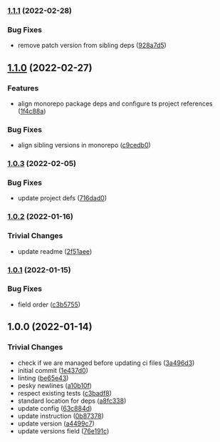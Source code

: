 ### [1.1.1](https://github.com/ipfs-shipyard/check-pl-js-project/compare/v1.1.0...v1.1.1) (2022-02-28)


### Bug Fixes

* remove patch version from sibling deps ([928a7d5](https://github.com/ipfs-shipyard/check-pl-js-project/commit/928a7d527f9bc418374418d5f7cfdbd635ec1415))

## [1.1.0](https://github.com/ipfs-shipyard/check-pl-js-project/compare/v1.0.3...v1.1.0) (2022-02-27)


### Features

* align monorepo package deps and configure ts project references ([1f4c88a](https://github.com/ipfs-shipyard/check-pl-js-project/commit/1f4c88a17b05971d7b756d66607fefc642c9abe3))


### Bug Fixes

* align sibling versions in monorepo ([c9cedb0](https://github.com/ipfs-shipyard/check-pl-js-project/commit/c9cedb071693a4d0a9995651a6a71f31064cad60))

### [1.0.3](https://github.com/ipfs-shipyard/check-pl-js-project/compare/v1.0.2...v1.0.3) (2022-02-05)


### Bug Fixes

* update project defs ([716dad0](https://github.com/ipfs-shipyard/check-pl-js-project/commit/716dad0f4c6f1db9587d6cd2520dbdc767623691))

### [1.0.2](https://github.com/ipfs-shipyard/check-pl-js-project/compare/v1.0.1...v1.0.2) (2022-01-16)


### Trivial Changes

* update readme ([2f51aee](https://github.com/ipfs-shipyard/check-pl-js-project/commit/2f51aeecf9bd01eea9724aa61835a7bf43822565))

### [1.0.1](https://github.com/ipfs-shipyard/check-pl-js-project/compare/v1.0.0...v1.0.1) (2022-01-15)


### Bug Fixes

* field order ([c3b5755](https://github.com/ipfs-shipyard/check-pl-js-project/commit/c3b575568745ada70ecf083c0c0527fc35c9f17e))

## 1.0.0 (2022-01-14)


### Trivial Changes

* check if we are managed before updating ci files ([3a496d3](https://github.com/ipfs-shipyard/check-pl-js-project/commit/3a496d36cf780ffb93d8e5d982886c48fef3a62b))
* initial commit ([1e437d0](https://github.com/ipfs-shipyard/check-pl-js-project/commit/1e437d0ddf8d5f7f285ffb8a9d71abfa814129b7))
* linting ([be65e43](https://github.com/ipfs-shipyard/check-pl-js-project/commit/be65e43271e7436cd43a857d1ad31ca72911be07))
* pesky newlines ([a10b10f](https://github.com/ipfs-shipyard/check-pl-js-project/commit/a10b10f5a8a34a72676892158571b8f7d0986bc6))
* respect existing tests ([c3badf8](https://github.com/ipfs-shipyard/check-pl-js-project/commit/c3badf80d28711b4ab25bd9c50d1843712ad084e))
* standard location for deps ([a8fc338](https://github.com/ipfs-shipyard/check-pl-js-project/commit/a8fc3386351b575594f464ea2f2a0bea0269c1b1))
* update config ([63c884d](https://github.com/ipfs-shipyard/check-pl-js-project/commit/63c884df9aba6f63c3e32ce6fb433a707945ac6c))
* update instruction ([0b87378](https://github.com/ipfs-shipyard/check-pl-js-project/commit/0b873787fbf3e0e9bc94bca1ab30597c318f1e2a))
* update version ([a4499c7](https://github.com/ipfs-shipyard/check-pl-js-project/commit/a4499c704ee2bc6da58d42d6a316944e2af37e4e))
* update versions field ([76e191c](https://github.com/ipfs-shipyard/check-pl-js-project/commit/76e191c0d245eeb0727cd16d3a91150454924d57))
